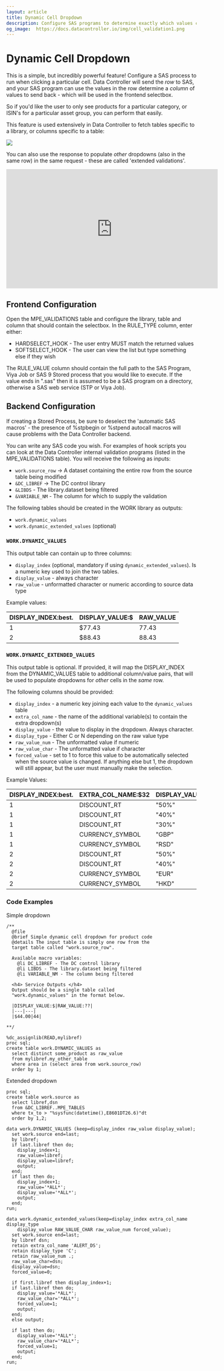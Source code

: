 ```yaml
---
layout: article
title: Dynamic Cell Dropdown
description: Configure SAS programs to determine exactly which values can appear within which cells in your Data Controller table!
og_image:  https://docs.datacontroller.io/img/cell_validation1.png
---
```


# Dynamic Cell Dropdown

This is a simple, but incredibly powerful feature!  Configure a SAS process to run when clicking a particular cell.  Data Controller will send the *row* to SAS, and your SAS program can use the values in the row determine a *column* of values to send back - which will be used in the frontend selectbox.

So if you'd like the user to only see products for a particular category, or ISIN's for a particular asset group, you can perform that easily.

This feature is used extensively in Data Controller to fetch tables specific to a library, or columns specific to a table:

![](img/cell_validation1.png)


You can also use the response to populate _other_ dropdowns (also in the same row) in the same request - these are called 'extended validations'.

<iframe width="560" height="315" src="https://www.youtube.com/embed/rmES77aIr90" title="YouTube video player" frameborder="0" allow="accelerometer; autoplay; clipboard-write; encrypted-media; gyroscope; picture-in-picture" allowfullscreen></iframe>

## Frontend Configuration

Open the MPE_VALIDATIONS table and configure the library, table and column that should contain the selectbox.  In the RULE_TYPE column, enter either:

* HARDSELECT_HOOK - The user entry MUST match the returned values
* SOFTSELECT_HOOK - The user can view the list but type something else if they wish

The RULE_VALUE column should contain the full path to the SAS Program, Viya Job or SAS 9 Stored process that you would like to execute.  If the value ends in ".sas" then it is assumed to be a SAS program on a directory, otherwise a SAS web service (STP or Viya Job).

## Backend Configuration

If creating a Stored Process, be sure to deselect the 'automatic SAS macros' - the presence of %stpbegin or %stpend autocall macros will cause problems with the Data Controller backend.

You can write any SAS code you wish. For examples of hook scripts you can look at the Data Controller internal validation programs (listed in the MPE_VALIDATIONS table). You will receive the following as inputs:

* `work.source_row` -> A dataset containing the entire row from the source table being modified
* `&DC_LIBREF` -> The DC control library
* `&LIBDS` - The library.dataset being filtered
* `&VARIABLE_NM` - The column for which to supply the validation

The following tables should be created in the WORK library as outputs:

* `work.dynamic_values`
* `work.dynamic_extended_values` (optional)

### `WORK.DYNAMIC_VALUES`
This output table can contain up to three columns:

* `display_index` (optional, mandatory if using `dynamic_extended_values`).  Is a numeric key used to join the two tables.
* `display_value` - always character
* `raw_value` - unformatted character or numeric according to source data type

Example values:

|DISPLAY_INDEX:best.|DISPLAY_VALUE:$|RAW_VALUE|
|---|---|---|
|1|$77.43|77.43|
|2|$88.43|88.43|

### `WORK.DYNAMIC_EXTENDED_VALUES`
This output table is optional.  If provided, it will map the DISPLAY_INDEX from the DYNAMIC_VALUES table to additional column/value pairs, that will be used to populate dropdowns for _other_ cells in the _same_ row.

The following columns should be provided:

* `display_index` - a numeric key joining each value to the `dynamic_values` table
* `extra_col_name` - the name of the additional variable(s) to contain the extra dropdown(s)
* `display_value` - the value to display in the dropdown.  Always character.
* `display_type` - Either C or N depending on the raw value type
* `raw_value_num` - The unformatted value if numeric
* `raw_value_char` - The unformatted value if character
* `forced_value` - set to 1 to force this value to be automatically selected when the source value is changed. If anything else but 1, the dropdown will still appear, but the user must manually make the selection.

Example Values:

|DISPLAY_INDEX:best.|EXTRA_COL_NAME:$32|DISPLAY_VALUE:$|DISPLAY_TYPE:$1.|RAW_VALUE_NUM|RAW_VALUE_CHAR:$5000|FORCED_VALUE|
|---|---|---|---|---|---|---|
|1|DISCOUNT_RT|"50%"|N|0.5||.|
|1|DISCOUNT_RT|"40%"|N|0.4||0|
|1|DISCOUNT_RT|"30%"|N|0.3||1|
|1|CURRENCY_SYMBOL|"GBP"|C||"GBP"|.|
|1|CURRENCY_SYMBOL|"RSD"|C||"RSD"|.|
|2|DISCOUNT_RT|"50%"|N|0.5||.|
|2|DISCOUNT_RT|"40%"|N|0.4||1|
|2|CURRENCY_SYMBOL|"EUR"|C||"EUR"|.|
|2|CURRENCY_SYMBOL|"HKD"|C||"HKD"|1|


### Code Examples

Simple dropdown

```sas
/**
  @file
  @brief Simple dynamic cell dropdown for product code
  @details The input table is simply one row from the
  target table called "work.source_row".

  Available macro variables:
    @li DC_LIBREF - The DC control library
    @li LIBDS - The library.dataset being filtered
    @li VARIABLE_NM - The column being filtered

  <h4> Service Outputs </h4>
  Output should be a single table called
  "work.dynamic_values" in the format below.

  |DISPLAY_VALUE:$|RAW_VALUE:??|
  |---|---|
  |$44.00|44|

**/

%dc_assignlib(READ,mylibref)
proc sql;
create table work.DYNAMIC_VALUES as
  select distinct some_product as raw_value
  from mylibref.my_other_table
  where area in (select area from work.source_row)
  order by 1;

```

Extended dropdown

```sas
proc sql;
create table work.source as
  select libref,dsn
  from &DC_LIBREF..MPE_TABLES
  where tx_to > "%sysfunc(datetime(),E8601DT26.6)"dt
  order by 1,2;

data work.DYNAMIC_VALUES (keep=display_index raw_value display_value);
  set work.source end=last;
  by libref;
  if last.libref then do;
    display_index+1;
    raw_value=libref;
    display_value=libref;
    output;
  end;
  if last then do;
    display_index+1;
    raw_value='*ALL*';
    display_value='*ALL*';
    output;
  end;
run;

data work.dynamic_extended_values(keep=display_index extra_col_name display_type
    display_value RAW_VALUE_CHAR raw_value_num forced_value);
  set work.source end=last;
  by libref dsn;
  retain extra_col_name 'ALERT_DS';
  retain display_type 'C';
  retain raw_value_num .;
  raw_value_char=dsn;
  display_value=dsn;
  forced_value=0;

  if first.libref then display_index+1;
  if last.libref then do;
    display_value='*ALL*';
    raw_value_char='*ALL*';
    forced_value=1;
    output;
  end;
  else output;

  if last then do;
    display_value='*ALL*';
    raw_value_char='*ALL*';
    forced_value=1;
    output;
  end;
run;
```